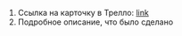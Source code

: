 1. Ссылка на карточку в Трелло: [link](https://github.com/)
2. Подробное описание, что было сделано
